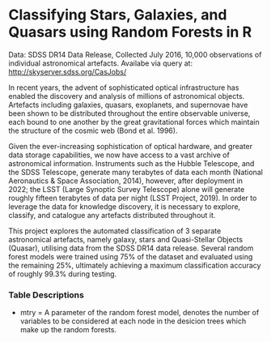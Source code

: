 # Classifying Stars, Galaxies, and Quasars using Random Forests in R

Data: SDSS DR14 Data Release, Collected July 2016, 10,000 observations of individual astronomical artefacts.
Availabe via query at: http://skyserver.sdss.org/CasJobs/

In recent years, the advent of sophisticated optical infrastructure has enabled the discovery and analysis of millions of astronomical objects. Artefacts including galaxies, quasars, exoplanets, and supernovae have been shown to be distributed throughout the entire observable universe, each bound to one another by the great gravitational forces which maintain the structure of the cosmic web (Bond et al. 1996).

  Given the ever-increasing sophistication of optical hardware, and greater data storage capabilities, we now have access to a vast archive of astronomical information. Instruments such as the Hubble Telescope, and the SDSS Telescope, generate many terabytes of data each month (National Aeronautics & Space Association, 2014), however, after deployment in 2022; the LSST (Large Synoptic Survey Telescope) alone will generate roughly fifteen terabytes of data per night (LSST Project, 2019). In order to leverage the data for knowledge discovery, it is necessary to explore, classify, and catalogue any artefacts distributed throughout it.

This project explores the automated classification of 3 separate astronomical artefacts, namely galaxy, stars and Quasi-Stellar Objects (Quasar), utilising data from the SDSS DR14 data release. Several random forest models were trained using 75% of the dataset and evaluated using the remaining 25%, ultimately achieving a maximum classification accuracy of roughly 99.3% during testing.

### Table Descriptions

  - mtry = A parameter of the random forest model, denotes
           the number of variables to be considered at each
           node in the desicion trees which make up the random
           forests.
           
  
